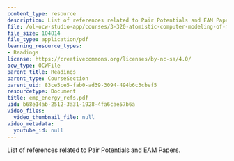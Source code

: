 ```yaml
---
content_type: resource
description: List of references related to Pair Potentials and EAM Papers.
file: /ol-ocw-studio-app/courses/3-320-atomistic-computer-modeling-of-materials-sma-5107-spring-2005/b68e14ab25123a3119284fa6cae57b6a_emp_energy_refs.pdf
file_size: 104814
file_type: application/pdf
learning_resource_types:
- Readings
license: https://creativecommons.org/licenses/by-nc-sa/4.0/
ocw_type: OCWFile
parent_title: Readings
parent_type: CourseSection
parent_uid: 83ce5ce5-fab0-ad39-3094-494b6c3cbef5
resourcetype: Document
title: emp_energy_refs.pdf
uid: b68e14ab-2512-3a31-1928-4fa6cae57b6a
video_files:
  video_thumbnail_file: null
video_metadata:
  youtube_id: null
---
```

List of references related to Pair Potentials and EAM Papers.